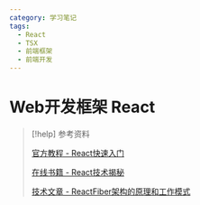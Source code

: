 ```yaml
---
category: 学习笔记
tags:
  - React
  - TSX
  - 前端框架
  - 前端开发
---
```


# Web开发框架 React

> [!help] 参考资料
>
> [官方教程 - React快速入门](https://zh-hans.react.dev/learn)
> 
> [在线书籍 - React技术揭秘](https://github.com/BetaSu/just-react)
>  
> [技术文章 - ReactFiber架构的原理和工作模式](https://segmentfault.com/a/1190000044468085)
